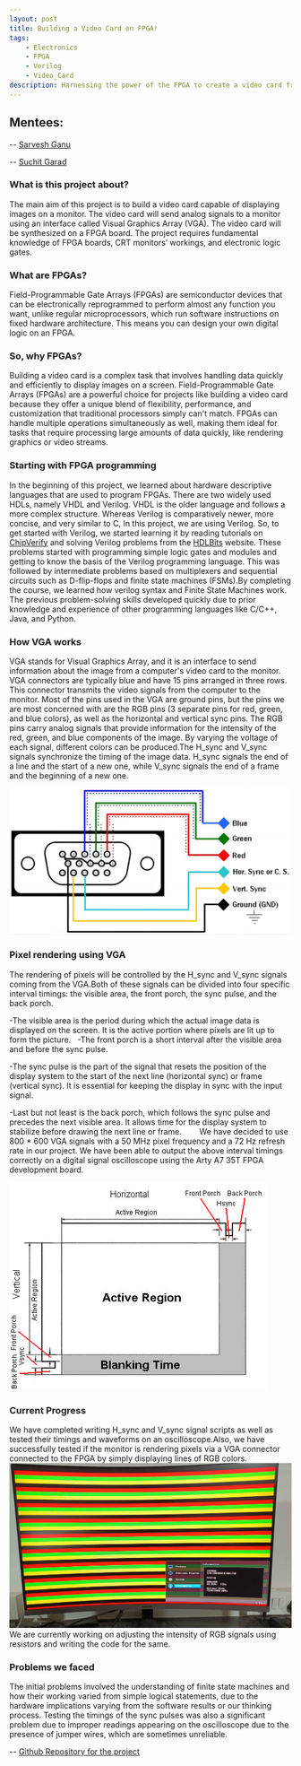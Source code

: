 ```yaml
---
layout: post
title: Building a Video Card on FPGA!
tags: 
    - Electronics
    - FPGA
    - Verilog
    - Video_Card
description: Harnessing the power of the FPGA to create a video card from scratch.
---
```


## Mentees:
-- [Sarvesh Ganu](https://github.com/MrCheese260)

-- [Suchit Garad](https://github.com/IamLegend509)

### What is this project about?
The main aim of this project is to build a video card capable of displaying images on a monitor. The video card will send analog signals to a monitor using an interface called Visual Graphics Array (VGA). The video card will be synthesized on a FPGA board. The project requires fundamental knowledge of FPGA boards, CRT monitors’ workings, and electronic logic gates. 
### What are FPGAs?
Field-Programmable Gate Arrays (FPGAs) are semiconductor devices that can be electronically reprogrammed to perform almost any function you want, unlike regular microprocessors, which run software instructions on fixed hardware architecture. This means you can design your own digital logic on an FPGA. 
### So, why FPGAs?
Building a video card is a complex task that involves handling data quickly and efficiently to display images on a screen. Field-Programmable Gate Arrays (FPGAs) are a powerful choice for projects like building a video card because they offer a unique blend of flexibility, performance, and customization that traditional processors simply can't match. FPGAs can handle multiple operations simultaneously as well, making them ideal for tasks that require processing large amounts of data quickly, like rendering graphics or video streams. 
### Starting with FPGA programming
In the beginning of this project, we learned about hardware descriptive languages that are used to program FPGAs. There are two widely used HDLs, namely VHDL and Verilog. VHDL is the older language and follows a more complex structure. Whereas Verilog is comparatively newer, more concise, and very similar to C, In this project, we are using Verilog. So, to get started with Verilog, we started learning it by reading tutorials on [ChipVerify](https://www.chipverify.com/tutorials/verilog) and solving Verilog problems from the [HDLBits](https://hdlbits.01xz.net/wiki/Main_Page#) website. These problems started with programming simple logic gates and modules and getting to know the basis of the Verilog programming language. This was followed by intermediate problems based on multiplexers and sequential circuits such as D-flip-flops and finite state machines (FSMs).By completing the course, we learned how verilog syntax and Finite State Machines work. The previous problem-solving skills developed quickly due to prior knowledge and experience of other programming languages like C/C++, Java, and Python.
### How VGA works
VGA stands for Visual Graphics Array, and it is an interface to send information about the image from a computer's video card to the monitor. VGA connectors are typically blue and have 15 pins arranged in three rows. This connector transmits the video signals from the computer to the monitor. Most of the pins used in the VGA are ground pins, but the pins we are most concerned with are the RGB pins (3 separate pins for red, green, and blue colors), as well as the horizontal and vertical sync pins. The RGB pins carry analog signals that provide information for the intensity of the red, green, and blue components of the image. By varying the voltage of each signal, different colors can be produced.The H_sync and V_sync signals synchronize the timing of the image data. H_sync signals the end of a line and the start of a new one, while V_sync signals the end of a frame and the beginning of a new one.


![Diagram_of_VGA_connector](/assets/posts/Video_card_on_FPGA/1678689924-2249-BhAkyv.png)
### Pixel rendering using VGA 
The rendering of pixels will be controlled by the H_sync and V_sync signals coming from the VGA.Both of these signals can be divided into four specific interval timings: the visible area, the front porch, the sync pulse, and the back porch. 

-The visible area is the period during which the actual image data is displayed on the screen. It is the active portion where pixels are lit up to form the picture.
 
-The front porch is a short interval after the visible area and before the sync pulse.

-The sync pulse is the part of the signal that resets the position of the display system to the start of the next line (horizontal sync) or frame (vertical sync). It is essential for keeping the display in sync with the input signal.

-Last but not least is the back porch, which follows the sync pulse and precedes the next visible area. It allows time for the display system to stabilize before drawing the next line or frame.
      
We have decided to use 800 * 600 VGA signals with a 50 MHz pixel frequency and a 72 Hz refresh rate in our project. We have been able to output the above interval timings correctly on a digital signal oscilloscope using the Arty A7 35T FPGA development board.

![Diagram_of_VGA_connector](/assets/posts/Video_card_on_FPGA/800x600Sync.png)
### Current Progress
We have completed writing H_sync and V_sync signal scripts as well as tested their timings and waveforms on an oscilloscope.Also, we have successfully tested if the monitor is rendering pixels via a VGA connector connected to the FPGA by simply displaying lines of RGB colors.
![RGB_Image_on_monitor](/assets/posts/Video_card_on_FPGA/RGBcolours.jpeg)
We are currently working on adjusting the intensity of RGB signals using resistors and writing the code for the same.
### Problems we faced
The initial problems involved the understanding of finite state machines and how their working varied from simple logical statements, due to the hardware implications varying from the software results or our thinking process. Testing the timings of the sync pulses was also a significant problem due to improper readings appearing on the oscilloscope due to the presence of jumper wires, which are sometimes unreliable.

-- [Github Repository for the project](https://github.com/MrCheese260/Eklavya-Video-Card-Project.git) 
